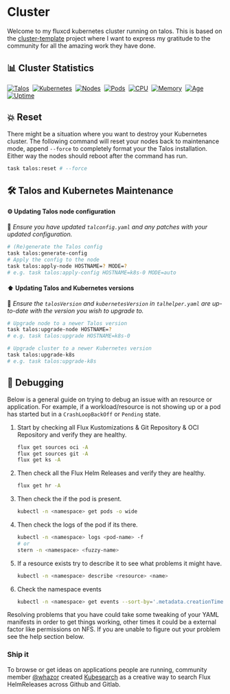 # Cluster

Welcome to my fluxcd kubernetes cluster running on talos. This is based on the [cluster-template](https://github.com/onedr0p/cluster-template) project where I want to express my gratitude to the community for all the amazing work they have done.

## 📊 Cluster Statistics

[![Talos](https://kromgo.tanguille.site/talos_version?format=badge&style=flat-square&logo=kubernetes&logoColor=white&color=orange&label=talos)](https://www.talos.dev/)&nbsp;
[![Kubernetes](https://kromgo.tanguille.site/kubernetes_version?format=badge&style=flat-square&logo=kubernetes&logoColor=white&label=k8s)](https://www.talos.dev/)&nbsp;
[![Nodes](https://kromgo.tanguille.site/cluster_node_count?format=badge&style=flat-square)](https://github.com/kashalls/kromgo/)&nbsp;
[![Pods](https://kromgo.tanguille.site/cluster_pod_count?format=badge&style=flat-square)](https://github.com/kashalls/kromgo/)&nbsp;
[![CPU](https://kromgo.tanguille.site/cluster_cpu_usage?format=badge&style=flat-square)](https://github.com/kashalls/kromgo/)&nbsp;
[![Memory](https://kromgo.tanguille.site/cluster_memory_usage?format=badge&style=flat-square)](https://github.com/kashalls/kromgo/)&nbsp;
[![Age](https://kromgo.tanguille.site/cluster_age_days?format=badge&style=flat-square)](https://github.com/kashalls/kromgo/)&nbsp;
[![Uptime](https://kromgo.tanguille.site/cluster_uptime_days?format=badge&style=flat-square)](https://github.com/kashalls/kromgo/)&nbsp;

## 💥 Reset

There might be a situation where you want to destroy your Kubernetes cluster. The following command will reset your nodes back to maintenance mode, append `--force` to completely format your the Talos installation. Either way the nodes should reboot after the command has run.

```sh
task talos:reset # --force
```

## 🛠️ Talos and Kubernetes Maintenance

#### ⚙️ Updating Talos node configuration

📍 _Ensure you have updated `talconfig.yaml` and any patches with your updated configuration._

```sh
# (Re)generate the Talos config
task talos:generate-config
# Apply the config to the node
task talos:apply-node HOSTNAME=? MODE=?
# e.g. task talos:apply-config HOSTNAME=k8s-0 MODE=auto
```

#### ⬆️ Updating Talos and Kubernetes versions

📍 _Ensure the `talosVersion` and `kubernetesVersion` in `talhelper.yaml` are up-to-date with the version you wish to upgrade to._

```sh
# Upgrade node to a newer Talos version
task talos:upgrade-node HOSTNAME=?
# e.g. task talos:upgrade HOSTNAME=k8s-0
```

```sh
# Upgrade cluster to a newer Kubernetes version
task talos:upgrade-k8s
# e.g. task talos:upgrade-k8s
```

## 🐛 Debugging

Below is a general guide on trying to debug an issue with an resource or application. For example, if a workload/resource is not showing up or a pod has started but in a `CrashLoopBackOff` or `Pending` state.

1. Start by checking all Flux Kustomizations & Git Repository & OCI Repository and verify they are healthy.

   ```sh
   flux get sources oci -A
   flux get sources git -A
   flux get ks -A
   ```

2. Then check all the Flux Helm Releases and verify they are healthy.

   ```sh
   flux get hr -A
   ```

3. Then check the if the pod is present.

   ```sh
   kubectl -n <namespace> get pods -o wide
   ```

4. Then check the logs of the pod if its there.

   ```sh
   kubectl -n <namespace> logs <pod-name> -f
   # or
   stern -n <namespace> <fuzzy-name>
   ```

5. If a resource exists try to describe it to see what problems it might have.

   ```sh
   kubectl -n <namespace> describe <resource> <name>
   ```

6. Check the namespace events

   ```sh
   kubectl -n <namespace> get events --sort-by='.metadata.creationTimestamp'
   ```

Resolving problems that you have could take some tweaking of your YAML manifests in order to get things working, other times it could be a external factor like permissions on NFS. If you are unable to figure out your problem see the help section below.

### Ship it

To browse or get ideas on applications people are running, community member [@whazor](https://github.com/whazor) created [Kubesearch](https://kubesearch.dev) as a creative way to search Flux HelmReleases across Github and Gitlab.
